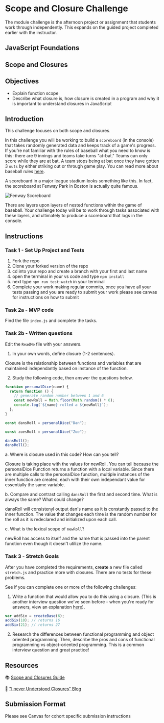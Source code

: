 # Scope and Closure Challenge

The module challenge is the afternoon project or assignment that students work through independently. This expands on the guided project completed earlier with the instructor.

## JavaScript Foundations

## Scope and Closures

## Objectives

- Explain function scope
- Describe what closure is, how closure is created in a program and why it is important to understand closures in JavaScript

## Introduction

This challenge focuses on both scope and closures.

In this challenge you will be working to build a `scoreboard` (in the console) that takes randomly generated data and keeps track of a game's progress. If you're not familiar with the rules of baseball what you need to know is this: there are 9 innings and teams take turns "at-bat." Teams can only score while they are at bat. A team stops being at bat once they have gotten 3 `outs` by either striking out or through game play. You can read more about baseball rules [here](https://www.rulesofsport.com/sports/baseball.html).

A scoreboard in a major league stadium looks something like this. In fact, the scoreboard at Fenway Park in Boston is actually quite famous.

![Fenway Scoreboard](https://storage.googleapis.com/afs-prod/media/media:e959506330fd4e5890023c93cfbaac55/800.jpeg)

There are layers upon layers of nested functions within the game of baseball. Your challenge today will be to work through tasks associated with these layers, and ultimately to produce a scoreboard that logs in the console.

## Instructions

### Task 1 - Set Up Project and Tests

1. Fork the repo
2. Clone your forked version of the repo
3. cd into your repo and create a branch with your first and last name
4. open the terminal in your vs code and type `npm install`
5. next type `npm run test:watch` in your terminal
6. Complete your work making regular commits, once you have all your tests passing and you are ready to submit your work please see canvas for instructions on how to submit

### Task 2a - MVP code

Find the file `index.js` and complete the tasks.

### Task 2b - Written questions

Edit the `ReadMe` file with your answers.

1. In your own words, define closure (1-2 sentences).

Closure is the relationship between functions and variables that are maintained independantly based on instance of the function.

2. Study the following code, then answer the questions below.

```js
function personalDice(name) {
  return function () {
    // generate random number between 1 and 6
    const newRoll = Math.floor(Math.random() * 6);
    console.log(`${name} rolled a ${newRoll}`);
  };
}

const dansRoll = personalDice("Dan");

const zoesRoll = personalDice("Zoe");

dansRoll();
dansRoll();
```

a. Where is closure used in this code? How can you tell?

Closure is taking place with the values for newRoll. You can tell because the personalDice Function returns a function with a local variable. Since there are multiple calls to the personalDice function, multiple instances of the inner function are created, each with their own independant value for essentially the same variable.

b. Compare and contrast calling `dansRoll` the first and second time. What is always the same? What could change?

dansRoll will consistenyl output dan's name as it is constantly passed to the inner function. The value that changes each time is the random number for the roll as it is redeclared and initialized upon each call.

c. What is the lexical scope of `newRoll`?

newRoll has access to itself and the name that is passed into the parent function even though it doesn't utilize the name.

### Task 3 - Stretch Goals

After you have completed the requirements, **create** a new file called `stretch.js` and practice more with closures. There are no tests for these problems.

See if you can complete one or more of the following challenges:

1. Write a function that would allow you to do this using a closure. (This is another interview question we've seen before - when you're ready for answers, view an explanation [here](https://www.coderbyte.com/algorithm/3-common-javascript-closure-questions)).

```js
var addSix = createBase(6);
addSix(10); // returns 16
addSix(21); // returns 27
```

2. Research the differences between functional programming and object oriented programming. Then, describe the pros and cons of functional programming vs object-oriented programming. This is a common interview question and great practice!

## Resources

📚 [Scope and Closures Guide](https://css-tricks.com/javascript-scope-closures/)

🧠 ["I never Understood Closures" Blog](https://medium.com/dailyjs/i-never-understood-javascript-closures-9663703368e8)

## Submission Format

Please see Canvas for cohort specific submission instructions
